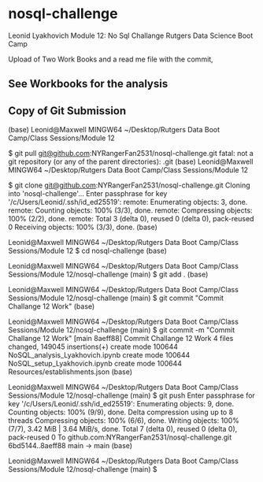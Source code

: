 
# nosql-challenge
Leonid Lyakhovich
Module 12: No Sql Challange
Rutgers Data Science Boot Camp

Upload of Two Work Books and a read me file with the commit,

See Workbooks for the analysis
---------------------------------
Copy of Git Submission 
-----------------------------------

(base)
Leonid@Maxwell MINGW64 ~/Desktop/Rutgers Data Boot Camp/Class Sessions/Module 12

$ git pull git@github.com:NYRangerFan2531/nosql-challenge.git
fatal: not a git repository (or any of the parent directories): .git
(base)
Leonid@Maxwell MINGW64 ~/Desktop/Rutgers Data Boot Camp/Class Sessions/Module 12

$ git clone git@github.com:NYRangerFan2531/nosql-challenge.git
Cloning into 'nosql-challenge'...
Enter passphrase for key '/c/Users/Leonid/.ssh/id_ed25519':
remote: Enumerating objects: 3, done.
remote: Counting objects: 100% (3/3), done.
remote: Compressing objects: 100% (2/2), done.
remote: Total 3 (delta 0), reused 0 (delta 0), pack-reused 0
Receiving objects: 100% (3/3), done.
(base)

Leonid@Maxwell MINGW64 ~/Desktop/Rutgers Data Boot Camp/Class Sessions/Module 12
$ cd nosql-challenge
(base)

Leonid@Maxwell MINGW64 ~/Desktop/Rutgers Data Boot Camp/Class Sessions/Module 12/nosql-challenge (main)
$ git add .
(base)

Leonid@Maxwell MINGW64 ~/Desktop/Rutgers Data Boot Camp/Class Sessions/Module 12/nosql-challenge (main)
$ git commit "Commit Challange 12 Work"
(base)

Leonid@Maxwell MINGW64 ~/Desktop/Rutgers Data Boot Camp/Class Sessions/Module 12/nosql-challenge (main)
$ git commit -m "Commit Challange 12 Work"
[main 8aeff88] Commit Challange 12 Work
 4 files changed, 149045 insertions(+)
 create mode 100644 NoSQL_analysis_Lyakhovich.ipynb
 create mode 100644 NoSQL_setup_Lyakhovich.ipynb
 create mode 100644 Resources/establishments.json
(base)

Leonid@Maxwell MINGW64 ~/Desktop/Rutgers Data Boot Camp/Class Sessions/Module 12/nosql-challenge (main)
$ git push
Enter passphrase for key '/c/Users/Leonid/.ssh/id_ed25519':
Enumerating objects: 9, done.
Counting objects: 100% (9/9), done.
Delta compression using up to 8 threads
Compressing objects: 100% (6/6), done.
Writing objects: 100% (7/7), 3.42 MiB | 3.64 MiB/s, done.
Total 7 (delta 0), reused 0 (delta 0), pack-reused 0
To github.com:NYRangerFan2531/nosql-challenge.git
   6bd5144..8aeff88  main -> main
(base)

Leonid@Maxwell MINGW64 ~/Desktop/Rutgers Data Boot Camp/Class Sessions/Module 12/nosql-challenge (main)
$ 

